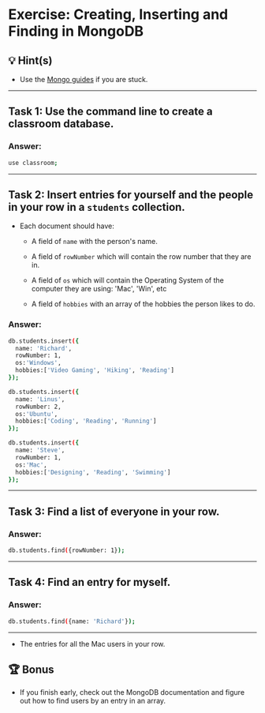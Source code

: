 # Exercise: Creating, Inserting and Finding in MongoDB

## 💡 Hint(s)

* Use the [Mongo guides](https://docs.mongodb.com/guides/) if you are stuck.

---

## __Task 1:__ Use the command line to create a classroom database. 

### __Answer:__
```bash
use classroom;
```

---

## __Task 2:__ Insert entries for yourself and the people in your row in a `students` collection.

* Each document should have:

  * A field of `name` with the person's name.

  * A field of `rowNumber` which will contain the row number that they are in.

  * A field of `os` which will contain the Operating System of the computer they are using: 'Mac', 'Win', etc

  * A field of `hobbies` with an array of the hobbies the person likes to do.

### __Answer:__
```bash
db.students.insert({
  name: 'Richard', 
  rowNumber: 1, 
  os:'Windows', 
  hobbies:['Video Gaming', 'Hiking', 'Reading'] 
});

db.students.insert({
  name: 'Linus', 
  rowNumber: 2, 
  os:'Ubuntu', 
  hobbies:['Coding', 'Reading', 'Running'] 
});

db.students.insert({
  name: 'Steve', 
  rowNumber: 1, 
  os:'Mac', 
  hobbies:['Designing', 'Reading', 'Swimming'] 
});
```

---

## __Task 3:__  Find a list of everyone in your row.

### __Answer:__
```bash
db.students.find({rowNumber: 1});
```

---

## __Task 4:__ Find an entry for myself.

### __Answer:__
```bash
db.students.find({name: 'Richard'});
```

---


  * The entries for all the Mac users in your row.



## 🏆 Bonus 

* If you finish early, check out the MongoDB documentation and figure out how to find users by an entry in an array.
